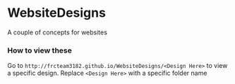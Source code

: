 # WebsiteDesigns
A couple of concepts for websites

### How to view these
Go to `http://frcteam3182.github.io/WebsiteDesigns/<Design Here>` to view a specific design. Replace `<Design Here>` with a specific folder name
